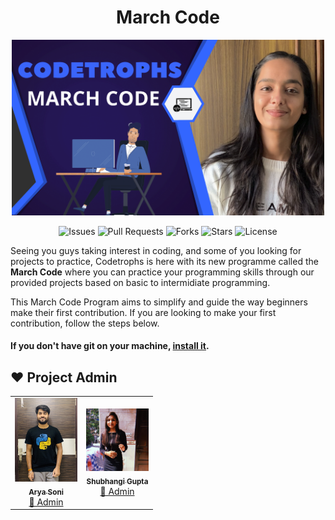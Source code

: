 <h1 align="center">March Code</h1>
<p align="center"> <img src="./image/march_code.png" alt="hello" width="500" /></p>

<div align="center">

![Issues](https://img.shields.io/github/issues/CodeTrophs/MarchCode)
![Pull Requests](https://img.shields.io/github/issues-pr/CodeTrophs/MarchCode)
![Forks](https://img.shields.io/github/forks/CodeTrophs/MarchCode)
![Stars](https://img.shields.io/github/stars/CodeTrophs/MarchCode)
![License](https://img.shields.io/github/license/CodeTrophs/MarchCode
)

</div>

 Seeing you guys taking interest in coding, and some of you looking for projects to practice, Codetrophs is here with its new programme called the <b>March Code</b> where you can practice your programming skills through our provided projects based on basic to intermidiate programming.


This March Code Program aims to simplify and guide the way beginners make their first contribution. If you are looking to make your first contribution, follow the steps below.

#### If you don't have git on your machine, [install it](https://help.github.com/articles/set-up-git/).


## ❤️ Project Admin

<table>
	<tr>
		<td align="center">
			<a href="https://github.com/aryasoni98">
				<img src="./image/aryasoni.jpg" width="100px" alt="" />
				<br /> <sub><b>Arya Soni</b></sub>
			</a>
			<br /> <a href="https://github.com/aryasoni98">
		👑 Admin
	    </a>
		</td>
		<td align="center">
			<a href="https://github.com/shubhigupta991">
				<img src="./image/shubhangi.jpg" width="100px" alt="" />
				<br /> <sub><b>Shubhangi Gupta</b></sub>
			</a>
			<br /> <a href="https://github.com/shubhigupta991">
		👑 Admin
	    </a>
		</td>
	</tr>
</table>
